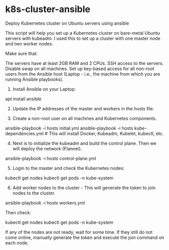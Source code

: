 # k8s-cluster-ansible
Deploy Kubernetes cluster on Ubuntu servers using ansible

This script will help you set up a Kubernetes cluster on bare-metal Ubuntu servers with kubeadm. I used this to set up a cluster with one master node and two worker nodes.

Make sure that:

The servers have at least 2GB RAM and 2 CPUs.
SSH access to the servers.
Disable swap on all machines.
Set up key-based access for all non-root users from the Ansible host (Laptop - i.e., the machine from which you are running Ansible playbooks).

1. Install Ansible on your Laptop:

apt install ansible

2. Update the IP addresses of the master and workers in the hosts file.

3. Create a non-root user on all machines and Kubernetes components.

ansible-playbook -i hosts initial.yml
ansible-playbook -i hosts kube-dependencies.yml  # This will install Docker, Kubeadm, Kubelet, kubectl, etc.

4. Next is to initialize the kubeadm and build the control plane. Then we will deploy the network (Flannel).

ansible-playbook -i hosts control-plane.yml

5. Login to the master and check the Kubernetes nodes:

kubectl get nodes
kubectl get pods -n kube-system

6. Add worker nodes to the cluster - This will generate the token to join nodes to the cluster.

ansible-playbook -i hosts workers.yml

Then check:

kubectl get nodes
kubectl get pods -n kube-system

If any of the nodes are not ready, wait for some time. If they still do not come online, manually generate the token and execute the join command on each node.
